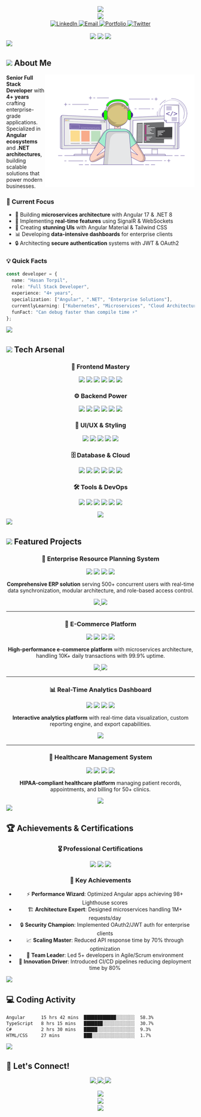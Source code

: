 <!-- Animated Wave Header -->
<div align="center">
  <img src="https://capsule-render.vercel.app/api?type=venom&color=0:8B5CF6,100:EC4899&height=300&section=header&text=Hasan%20Torpil&fontSize=90&fontColor=fff&animation=twinkling&fontAlignY=35&stroke=8B5CF6&strokeWidth=3&desc=Full%20Stack%20Developer%20%7C%20Angular%20Specialist&descAlignY=60&descSize=25"/>
</div>

<!-- Animated Typing with Gradient Background -->
<div align="center">
  <img src="https://readme-typing-svg.demolab.com/?lines=🚀+Full+Stack+Developer;⚡+Angular+%2B+.NET+Expert;💻+4%2B+Years+Experience;🎯+Building+Enterprise+Solutions;🔥+Modern+Web+Applications&font=Fira%20Code&center=true&width=600&height=60&color=gradient&multiline=true&duration=3000&pause=1000&size=28" />
</div>

<!-- Social Links Bar with Animation -->
<div align="center">
  <a href="https://linkedin.com/in/hasantorpil">
    <img src="https://img.shields.io/badge/LinkedIn-0077B5?style=for-the-badge&logo=linkedin&logoColor=white&labelColor=0077B5&color=0077B5" alt="LinkedIn" />
  </a>
  <a href="mailto:hasan.torpil@email.com">
    <img src="https://img.shields.io/badge/Email-EA4335?style=for-the-badge&logo=gmail&logoColor=white&labelColor=EA4335&color=EA4335" alt="Email" />
  </a>
  <a href="https://hasantorpil.dev">
    <img src="https://img.shields.io/badge/Portfolio-FF5722?style=for-the-badge&logo=google-chrome&logoColor=white&labelColor=FF5722&color=FF5722" alt="Portfolio" />
  </a>
  <a href="https://twitter.com/hasantorpil">
    <img src="https://img.shields.io/badge/Twitter-1DA1F2?style=for-the-badge&logo=x&logoColor=white&labelColor=1DA1F2&color=1DA1F2" alt="Twitter" />
  </a>
</div>

<br>

<!-- Profile Views Counter -->
<div align="center">
  <img src="https://komarev.com/ghpvc/?username=hasantorpil&style=for-the-badge&color=blueviolet&label=PROFILE+VIEWS" />
  <img src="https://img.shields.io/github/followers/hasantorpil?style=for-the-badge&color=0891b2&labelColor=1c1b19&label=FOLLOWERS" />
  <img src="https://img.shields.io/github/stars/hasantorpil?style=for-the-badge&color=fbbf24&labelColor=1c1b19&label=TOTAL+STARS" />
</div>

<!-- Animated Divider -->
<img src="https://user-images.githubusercontent.com/73097560/115834477-dbab4500-a447-11eb-908a-139a6edaec5c.gif">

## <img src="https://media2.giphy.com/media/QssGEmpkyEOhBCb7e1/giphy.gif?cid=ecf05e47a0n3gi1bfqntqmob8g9aid1oyj2wr3ds3mg700bl&rid=giphy.gif" width="30px"> About Me

<img align="right" alt="Coding" width="400" src="https://raw.githubusercontent.com/devSouvik/devSouvik/master/gif3.gif">

**Senior Full Stack Developer** with **4+ years** crafting enterprise-grade applications. Specialized in **Angular ecosystems** and **.NET architectures**, building scalable solutions that power modern businesses.

### 🎯 Current Focus
- 🔭 Building **microservices architecture** with Angular 17 & .NET 8
- 🚀 Implementing **real-time features** using SignalR & WebSockets
- 🎨 Creating **stunning UIs** with Angular Material & Tailwind CSS
- 📊 Developing **data-intensive dashboards** for enterprise clients
- 🔒 Architecting **secure authentication** systems with JWT & OAuth2

### 💡 Quick Facts
```typescript
const developer = {
  name: "Hasan Torpil",
  role: "Full Stack Developer",
  experience: "4+ years",
  specialization: ["Angular", ".NET", "Enterprise Solutions"],
  currentlyLearning: ["Kubernetes", "Microservices", "Cloud Architecture"],
  funFact: "Can debug faster than compile time ⚡"
};
```

<!-- Animated Divider -->
<img src="https://user-images.githubusercontent.com/73097560/115834477-dbab4500-a447-11eb-908a-139a6edaec5c.gif">

## <img src="https://media.giphy.com/media/iY8CRBdQXODJSCERIr/giphy.gif" width="35"> Tech Arsenal

<div align="center">

### 🎨 Frontend Mastery
<p align="center">
  <img src="https://img.shields.io/badge/Angular-DD0031?style=for-the-badge&logo=angular&logoColor=white" />
  <img src="https://img.shields.io/badge/React-20232A?style=for-the-badge&logo=react&logoColor=61DAFB" />
  <img src="https://img.shields.io/badge/Next.js-000000?style=for-the-badge&logo=nextdotjs&logoColor=white" />
  <img src="https://img.shields.io/badge/TypeScript-007ACC?style=for-the-badge&logo=typescript&logoColor=white" />
  <img src="https://img.shields.io/badge/RxJS-B7178C?style=for-the-badge&logo=reactivex&logoColor=white" />
  <img src="https://img.shields.io/badge/NgRx-BA2BD2?style=for-the-badge&logo=ngrx&logoColor=white" />
</p>

### ⚙️ Backend Power
<p align="center">
  <img src="https://img.shields.io/badge/.NET-512BD4?style=for-the-badge&logo=dotnet&logoColor=white" />
  <img src="https://img.shields.io/badge/C%23-239120?style=for-the-badge&logo=csharp&logoColor=white" />
  <img src="https://img.shields.io/badge/ASP.NET_Core-512BD4?style=for-the-badge&logo=.net&logoColor=white" />
  <img src="https://img.shields.io/badge/Entity_Framework-512BD4?style=for-the-badge&logo=.net&logoColor=white" />
  <img src="https://img.shields.io/badge/Python-3776AB?style=for-the-badge&logo=python&logoColor=white" />
  <img src="https://img.shields.io/badge/Django-092E20?style=for-the-badge&logo=django&logoColor=white" />
</p>

### 🎨 UI/UX & Styling
<p align="center">
  <img src="https://img.shields.io/badge/Angular_Material-009688?style=for-the-badge&logo=angular&logoColor=white" />
  <img src="https://img.shields.io/badge/Tailwind_CSS-38B2AC?style=for-the-badge&logo=tailwind-css&logoColor=white" />
  <img src="https://img.shields.io/badge/PrimeNG-0288D1?style=for-the-badge&logo=primeng&logoColor=white" />
  <img src="https://img.shields.io/badge/Bootstrap-563D7C?style=for-the-badge&logo=bootstrap&logoColor=white" />
  <img src="https://img.shields.io/badge/SASS-CC6699?style=for-the-badge&logo=sass&logoColor=white" />
</p>

### 🗄️ Database & Cloud
<p align="center">
  <img src="https://img.shields.io/badge/SQL_Server-CC2927?style=for-the-badge&logo=microsoft-sql-server&logoColor=white" />
  <img src="https://img.shields.io/badge/PostgreSQL-316192?style=for-the-badge&logo=postgresql&logoColor=white" />
  <img src="https://img.shields.io/badge/MongoDB-4EA94B?style=for-the-badge&logo=mongodb&logoColor=white" />
  <img src="https://img.shields.io/badge/Redis-DC382D?style=for-the-badge&logo=redis&logoColor=white" />
  <img src="https://img.shields.io/badge/Azure-0089D0?style=for-the-badge&logo=microsoft-azure&logoColor=white" />
  <img src="https://img.shields.io/badge/Docker-2496ED?style=for-the-badge&logo=docker&logoColor=white" />
</p>

### 🛠️ Tools & DevOps
<p align="center">
  <img src="https://img.shields.io/badge/Git-F05032?style=for-the-badge&logo=git&logoColor=white" />
  <img src="https://img.shields.io/badge/Azure_DevOps-0078D7?style=for-the-badge&logo=azure-devops&logoColor=white" />
  <img src="https://img.shields.io/badge/Jenkins-D24939?style=for-the-badge&logo=jenkins&logoColor=white" />
  <img src="https://img.shields.io/badge/Swagger-85EA2D?style=for-the-badge&logo=swagger&logoColor=black" />
  <img src="https://img.shields.io/badge/Postman-FF6C37?style=for-the-badge&logo=postman&logoColor=white" />
  <img src="https://img.shields.io/badge/Visual_Studio-5C2D91?style=for-the-badge&logo=visual-studio&logoColor=white" />
</p>

</div>

<!-- Animated Tech Stack Icons -->
<div align="center">
  <img src="https://skillicons.dev/icons?i=angular,react,nextjs,ts,cs,dotnet,python,django,postgresql,mongodb,redis,azure,docker,git,vscode&theme=dark&perline=8" />
</div>

<!-- Animated Divider -->
<img src="https://user-images.githubusercontent.com/73097560/115834477-dbab4500-a447-11eb-908a-139a6edaec5c.gif">

## <img src="https://media.giphy.com/media/WUlplcMpOCEmTGBtBW/giphy.gif" width="40"> Featured Projects

<div align="center">

### 🏢 Enterprise Resource Planning System
<div align="center">
  <img src="https://img.shields.io/badge/Angular_17-DD0031?style=flat-square&logo=angular&logoColor=white" />
  <img src="https://img.shields.io/badge/.NET_8-512BD4?style=flat-square&logo=.net&logoColor=white" />
  <img src="https://img.shields.io/badge/SQL_Server-CC2927?style=flat-square&logo=microsoft-sql-server&logoColor=white" />
  <img src="https://img.shields.io/badge/SignalR-512BD4?style=flat-square&logo=.net&logoColor=white" />
</div>

**Comprehensive ERP solution** serving 500+ concurrent users with real-time data synchronization, modular architecture, and role-based access control.

<div align="center">
  <a href="https://github.com/hasantorpil/erp-system">
    <img src="https://img.shields.io/badge/View_Project-000000?style=for-the-badge&logo=github&logoColor=white" />
  </a>
  <a href="https://demo-erp.com">
    <img src="https://img.shields.io/badge/Live_Demo-4285F4?style=for-the-badge&logo=google-chrome&logoColor=white" />
  </a>
</div>

---

### 🛒 E-Commerce Platform
<div align="center">
  <img src="https://img.shields.io/badge/Angular-DD0031?style=flat-square&logo=angular&logoColor=white" />
  <img src="https://img.shields.io/badge/.NET_Core-512BD4?style=flat-square&logo=.net&logoColor=white" />
  <img src="https://img.shields.io/badge/PostgreSQL-316192?style=flat-square&logo=postgresql&logoColor=white" />
  <img src="https://img.shields.io/badge/Stripe-008CDD?style=flat-square&logo=stripe&logoColor=white" />
</div>

**High-performance e-commerce platform** with microservices architecture, handling 10K+ daily transactions with 99.9% uptime.

<div align="center">
  <a href="https://github.com/hasantorpil/ecommerce-platform">
    <img src="https://img.shields.io/badge/View_Project-000000?style=for-the-badge&logo=github&logoColor=white" />
  </a>
  <a href="https://demo-shop.com">
    <img src="https://img.shields.io/badge/Live_Demo-00C851?style=for-the-badge&logo=shopify&logoColor=white" />
  </a>
</div>

---

### 📊 Real-Time Analytics Dashboard
<div align="center">
  <img src="https://img.shields.io/badge/Angular-DD0031?style=flat-square&logo=angular&logoColor=white" />
  <img src="https://img.shields.io/badge/NgRx-BA2BD2?style=flat-square&logo=ngrx&logoColor=white" />
  <img src="https://img.shields.io/badge/Chart.js-FF6384?style=flat-square&logo=chartdotjs&logoColor=white" />
  <img src="https://img.shields.io/badge/WebSocket-000000?style=flat-square&logo=socket.io&logoColor=white" />
</div>

**Interactive analytics platform** with real-time data visualization, custom reporting engine, and export capabilities.

<div align="center">
  <a href="https://github.com/hasantorpil/analytics-dashboard">
    <img src="https://img.shields.io/badge/View_Project-000000?style=for-the-badge&logo=github&logoColor=white" />
  </a>
</div>

---

### 🏥 Healthcare Management System
<div align="center">
  <img src="https://img.shields.io/badge/Angular-DD0031?style=flat-square&logo=angular&logoColor=white" />
  <img src="https://img.shields.io/badge/.NET-512BD4?style=flat-square&logo=.net&logoColor=white" />
  <img src="https://img.shields.io/badge/Azure-0089D0?style=flat-square&logo=microsoft-azure&logoColor=white" />
  <img src="https://img.shields.io/badge/FHIR-215732?style=flat-square&logo=hl7&logoColor=white" />
</div>

**HIPAA-compliant healthcare platform** managing patient records, appointments, and billing for 50+ clinics.

<div align="center">
  <a href="https://github.com/hasantorpil/healthcare-system">
    <img src="https://img.shields.io/badge/View_Project-000000?style=for-the-badge&logo=github&logoColor=white" />
  </a>
</div>

</div>

<!-- Animated Divider -->
<img src="https://user-images.githubusercontent.com/73097560/115834477-dbab4500-a447-11eb-908a-139a6edaec5c.gif">


## 🏆 Achievements & Certifications

<div align="center">

### 🎖️ Professional Certifications
<p align="center">
  <img src="https://img.shields.io/badge/Microsoft_Certified:_Azure_Developer_Associate-0089D0?style=for-the-badge&logo=microsoft-azure&logoColor=white" />
  <img src="https://img.shields.io/badge/Angular_Expert_Developer-DD0031?style=for-the-badge&logo=angular&logoColor=white" />
  <img src="https://img.shields.io/badge/.NET_Professional_Developer-512BD4?style=for-the-badge&logo=.net&logoColor=white" />
</p>

### 🌟 Key Achievements
- ⚡ **Performance Wizard**: Optimized Angular apps achieving 98+ Lighthouse scores
- 🏗️ **Architecture Expert**: Designed microservices handling 1M+ requests/day
- 🔒 **Security Champion**: Implemented OAuth2/JWT auth for enterprise clients
- 📈 **Scaling Master**: Reduced API response time by 70% through optimization
- 🎯 **Team Leader**: Led 5+ developers in Agile/Scrum environment
- 🚀 **Innovation Driver**: Introduced CI/CD pipelines reducing deployment time by 80%

</div>

<!-- Animated Divider -->
<img src="https://user-images.githubusercontent.com/73097560/115834477-dbab4500-a447-11eb-908a-139a6edaec5c.gif">

## 💻 Coding Activity

<!--START_SECTION:waka-->
```text
Angular      15 hrs 42 mins  ████████████░░░░░░░  58.3%
TypeScript   8 hrs 15 mins   ███████░░░░░░░░░░░░  30.7%
C#           2 hrs 30 mins   █████░░░░░░░░░░░░░░  9.3%
HTML/CSS     27 mins         ███░░░░░░░░░░░░░░░░  1.7%
```
<!--END_SECTION:waka-->

<!-- Animated Divider -->
<img src="https://user-images.githubusercontent.com/73097560/115834477-dbab4500-a447-11eb-908a-139a6edaec5c.gif">

## 🤝 Let's Connect!

<div align="center">
  <a href="https://linkedin.com/in/hasantorpil">
    <img src="https://img.shields.io/badge/Let's_connect_on_LinkedIn-0077B5?style=for-the-badge&logo=linkedin&logoColor=white" />
  </a>
  <a href="mailto:hasan.torpil@email.com">
    <img src="https://img.shields.io/badge/Email_me_for_collaborations-EA4335?style=for-the-badge&logo=gmail&logoColor=white" />
  </a>
  <a href="https://hasantorpil.dev">
    <img src="https://img.shields.io/badge/Check_out_my_portfolio-FF5722?style=for-the-badge&logo=google-chrome&logoColor=white" />
  </a>
</div>

<br>

<div align="center">
  <img src="https://quotes-github-readme.vercel.app/api?type=horizontal&theme=tokyonight" />
</div>

<!-- Snake Animation -->
<div align="center">
  <img src="https://github.com/hasantorpil/hasantorpil/blob/output/github-contribution-grid-snake-dark.svg" />
</div>

<!-- Wave Footer -->
<div align="center">
  <img src="https://capsule-render.vercel.app/api?type=waving&color=gradient&height=150&section=footer&text=Thanks%20for%20visiting!&fontSize=30&fontColor=fff&animation=twinkling&fontAlignY=70"/>
</div>
